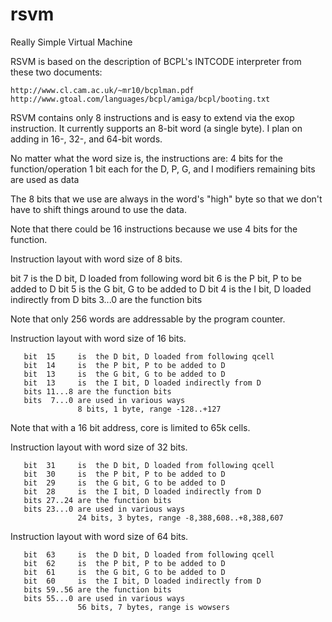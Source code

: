 rsvm
====

Really Simple Virtual Machine

RSVM is based on the description of BCPL's INTCODE interpreter from these two documents:

    http://www.cl.cam.ac.uk/~mr10/bcplman.pdf
    http://www.gtoal.com/languages/bcpl/amiga/bcpl/booting.txt

RSVM contains only 8 instructions and is easy to extend via the exop instruction. It currently supports
an 8-bit word (a single byte). I plan on adding in 16-, 32-, and 64-bit words.

No matter what the word size is, the instructions are:
   4 bits for the function/operation
   1 bit each for the D, P, G, and I modifiers
   remaining bits are used as data

The 8 bits that we use are always in the word's "high" byte so that we don't have to shift things around
to use the data.

Note that there could be 16 instructions because we use 4 bits for the function.

Instruction layout with word size of 8 bits.

   bit   7     is  the D bit, D loaded from following word
   bit   6     is  the P bit, P to be added to D
   bit   5     is  the G bit, G to be added to D
   bit   4     is  the I bit, D loaded indirectly from D
   bits  3...0 are the function bits

Note that only 256 words are addressable by the program counter.

Instruction layout with word size of 16 bits.

```
   bit  15     is  the D bit, D loaded from following qcell
   bit  14     is  the P bit, P to be added to D
   bit  13     is  the G bit, G to be added to D
   bit  13     is  the I bit, D loaded indirectly from D
   bits 11...8 are the function bits
   bits  7...0 are used in various ways
               8 bits, 1 byte, range -128..+127
```

Note that with a 16 bit address, core is limited to 65k cells.

Instruction layout with word size of 32 bits.

```
   bit  31     is  the D bit, D loaded from following qcell
   bit  30     is  the P bit, P to be added to D
   bit  29     is  the G bit, G to be added to D
   bit  28     is  the I bit, D loaded indirectly from D
   bits 27..24 are the function bits
   bits 23...0 are used in various ways
               24 bits, 3 bytes, range -8,388,608..+8,388,607
```

Instruction layout with word size of 64 bits.

```
   bit  63     is  the D bit, D loaded from following qcell
   bit  62     is  the P bit, P to be added to D
   bit  61     is  the G bit, G to be added to D
   bit  60     is  the I bit, D loaded indirectly from D
   bits 59..56 are the function bits
   bits 55...0 are used in various ways
               56 bits, 7 bytes, range is wowsers
```
